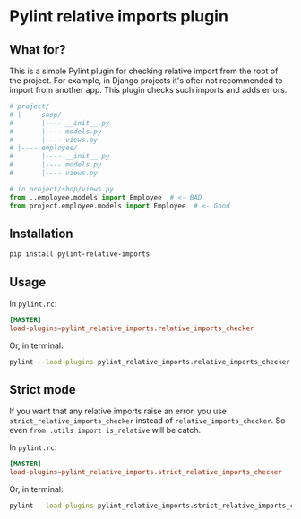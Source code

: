 # Pylint relative imports plugin

## What for?

This is a simple Pylint plugin for checking relative import from the root of
the project. For example, in Django projects it's ofter not recommended to
import from another app. This plugin checks such imports and adds errors.

```python
# project/
# |---- shop/
#       |---- __init__.py
#       |---- models.py
#       |---- views.py
# |---- employee/
#       |---- __init__.py
#       |---- models.py
#       |---- views.py

# in project/shop/views.py
from ..employee.models import Employee  # <- BAD
from project.employee.models import Employee  # <- Good
```

## Installation

```bash
pip install pylint-relative-imports
```

## Usage

In `pylint.rc`:

```toml
[MASTER]
load-plugins=pylint_relative_imports.relative_imports_checker
```

Or, in terminal:

```bash
pylint --load-plugins pylint_relative_imports.relative_imports_checker foo.py
```

## Strict mode

If you want that any relative imports raise an error, you use `strict_relative_imports_checker` instead of `relative_imports_checker`.
So even `from .utils import is_relative` will be catch.

In `pylint.rc`:

```toml
[MASTER]
load-plugins=pylint_relative_imports.strict_relative_imports_checker
```

Or, in terminal:

```bash
pylint --load-plugins pylint_relative_imports.strict_relative_imports_checker foo.py
```
